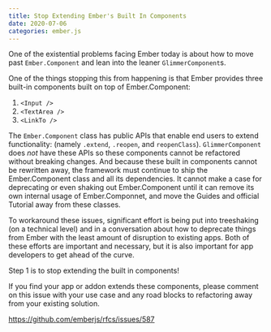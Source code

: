 ```yaml
---
title: Stop Extending Ember's Built In Components
date: 2020-07-06
categories: ember.js
---
```


One of the existential problems facing Ember today is about how to move
past `Ember.Component` and lean into the leaner `GlimmerComponent`s.

One of the things stopping this from happening is that Ember provides three
built-in components built on top of Ember.Component:

1. `<Input />`
1. `<TextArea />`
1. `<LinkTo />`

The `Ember.Component` class has public APIs that enable end users to extend functionality:
(namely `.extend`, `.reopen`, and `reopenClass`). `GlimmerComponent` does _not_ have these
APIs so these components cannot be refactored without breaking changes. And because these built in
components cannot be rewritten away, the framework must continue to ship the Ember.Component
class and all its dependencies. It cannot make a case for deprecating or even shaking out
Ember.Component until it can remove its own internal usage of Ember.Componnet, and move the
Guides and official Tutorial away from these classes.

To workaround these issues, significant effort is being put into treeshaking (on a technical
level) and in a conversation about how to deprecate things from Ember with the least amount
of disruption to existing apps. Both of these efforts are important and necessary, but it is
also important for app developers to get ahead of the curve.

Step 1 is to stop extending the built in components!

If you find your app or addon extends these components, please comment on this issue with your
use case and any road blocks to refactoring away from your existing solution.

<https://github.com/emberjs/rfcs/issues/587>
